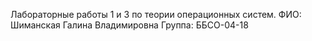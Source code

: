 Лабораторные работы 1 и 3 по теории операционных систем.
ФИО: Шиманская Галина Владимировна
Группа: ББСО-04-18
